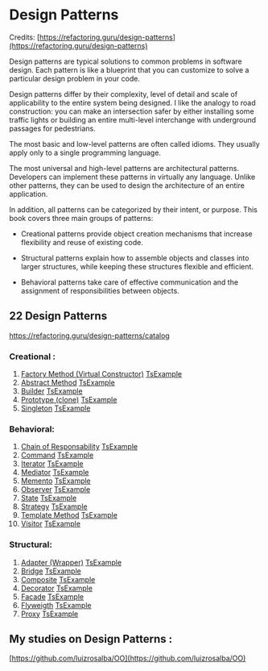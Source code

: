 # Design Patterns

Credits: [https://refactoring.guru/design-patterns](https://refactoring.guru/design-patterns)

Design patterns are typical solutions to common problems
in software design. Each pattern is like a blueprint
that you can customize to solve a particular
design problem in your code.

Design patterns differ by their complexity, level of detail and scale of applicability to the entire system being designed. I like the analogy to road construction: you can make an intersection safer by either installing some traffic lights or building an entire multi-level interchange with underground passages for pedestrians.

The most basic and low-level patterns are often called idioms. They usually apply only to a single programming language.

The most universal and high-level patterns are architectural patterns. Developers can implement these patterns in virtually any language. Unlike other patterns, they can be used to design the architecture of an entire application.

In addition, all patterns can be categorized by their intent, or purpose. This book covers three main groups of patterns:

- Creational patterns provide object creation mechanisms that increase flexibility and reuse of existing code.

- Structural patterns explain how to assemble objects and classes into larger structures, while keeping these structures flexible and efficient.

- Behavioral patterns take care of effective communication and the assignment of responsibilities between objects.

## 22 Design Patterns

https://refactoring.guru/design-patterns/catalog

### Creational :

1. [Factory Method (Virtual Constructor)](https://refactoring.guru/design-patterns/factory-method) [TsExample](https://refactoring.guru/design-patterns/factory-method/typescript/example)
2. [Abstract Method](https://refactoring.guru/design-patterns/abstract-factory) [TsExample](https://refactoring.guru/design-patterns/abstract-factory/typescript/example)
3. [Builder](https://refactoring.guru/design-patterns/builder) [TsExample](https://refactoring.guru/design-patterns/builder/typescript/example)
4. [Prototype (clone)](https://refactoring.guru/design-patterns/prototype) [TsExample](https://refactoring.guru/design-patterns/prototype/typescript/example)
5. [Singleton](https://refactoring.guru/design-patterns/singleton) [TsExample](https://refactoring.guru/design-patterns/singleton/typescript/example)

### Behavioral:

1. [Chain of Responsability](https://refactoring.guru/design-patterns/chain-of-responsibility) [TsExample](https://refactoring.guru/design-patterns/chain-of-responsibility/typescript/example)
2. [Command](https://refactoring.guru/design-patterns/command) [TsExample](https://refactoring.guru/design-patterns/command/typescript/example)
3. [Iterator](https://refactoring.guru/design-patterns/iterator) [TsExample](https://refactoring.guru/design-patterns/iterator/typescript/example)
4. [Mediator](https://refactoring.guru/design-patterns/mediator) [TsExample](https://refactoring.guru/design-patterns/mediator/typescript/example)
5. [Memento](https://refactoring.guru/design-patterns/memento) [TsExample](https://refactoring.guru/design-patterns/memento/typescript/example)
6. [Observer](https://refactoring.guru/design-patterns/observer) [TsExample](https://refactoring.guru/design-patterns/observer/typescript/example)
7. [State](https://refactoring.guru/design-patterns/state) [TsExample](https://refactoring.guru/design-patterns/state/typescript/example)
8. [Strategy](https://refactoring.guru/design-patterns/strategy) [TsExample](https://refactoring.guru/design-patterns/strategy/typescript/example)
9. [Template Method](https://refactoring.guru/design-patterns/template-method) [TsExample](https://refactoring.guru/design-patterns/template-method/typescript/example)
10. [Visitor](https://refactoring.guru/design-patterns/visitor) [TsExample](https://refactoring.guru/design-patterns/visitor/typescript/example)

### Structural:

1. [Adapter (Wrapper)](https://refactoring.guru/design-patterns/adapter) [TsExample](https://refactoring.guru/design-patterns/adapter/typescript/example)
2. [Bridge](https://refactoring.guru/design-patterns/bridge) [TsExample](https://refactoring.guru/design-patterns/adapter/typescript/example)
3. [Composite](https://refactoring.guru/design-patterns/composite) [TsExample](https://refactoring.guru/design-patterns/composite/typescript/example)
4. [Decorator](https://refactoring.guru/design-patterns/decorator) [TsExample](https://refactoring.guru/design-patterns/decorator/typescript/example)
5. [Facade](https://refactoring.guru/design-patterns/facade) [TsExample](https://refactoring.guru/design-patterns/facade/typescript/example)
6. [Flyweigth](https://refactoring.guru/design-patterns/flyweight) [TsExample](https://refactoring.guru/design-patterns/flyweight/typescript/example)
7. [Proxy](https://refactoring.guru/design-patterns/proxy) [TsExample](https://refactoring.guru/design-patterns/proxy/typescript/example)

## My studies on Design Patterns :

[https://github.com/luizrosalba/OO](https://github.com/luizrosalba/OO)
